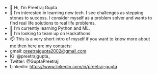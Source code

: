 - 👋 Hi, I’m Preetraj Gupta
- 👀 I’m interested in learning new tech. I see challenges as stepping stones to success. I consider myself as a problem solver and wants to find real life solutions to real life problems.
- 🌱 I’m currently learning Python and ML.
- 💞️ I’m looking to team up on Hackathons.
- 📫 This is a very short intro of myself if you want to know more about me then here are my contacts:
- gmail:    preetrajgupta2002@gmail.com
- IG:       @preetrajgupta_
- Twitter:  @GuptaPreetraj
- LinkedIn: https://www.linkedin.com/in/preetraj-gupta

